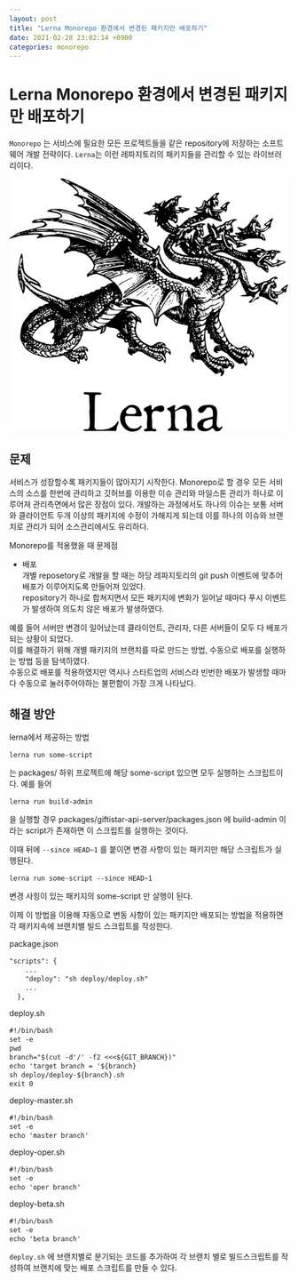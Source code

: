 ```yaml
---
layout: post
title: "Lerna Monorepo 환경에서 변경된 패키지만 배포하기"
date: 2021-02-28 23:02:14 +0900
categories: monorepo
---
```



<h1>
Lerna Monorepo 환경에서 변경된 패키지만 배포하기
</h1>


`Monorepo` 는 서비스에 필요한 모든 프로젝트들을 같은 repository에 저장하는 소프트웨어 개발 전략이다. `Lerna`는 이런 레파지토리의 패키지들을 관리할 수 있는 라이브러리이다. 


![lerna_logo](/assets/img/lerna_logo.png)


<h2>문제</h2>
서비스가 성장할수록 패키지들이 많아지기 시작한다. Monorepo로 할 경우 모든 서비스의 소스를 한번에 관리하고 깃허브를 이용한 이슈 관리와 마일스톤 관리가 하나로 이루어져 관리측면에서 많은 장점이 있다. 개발하는 과정에서도 하나의 이슈는 보통 서버와 클라이언트 두개 이상의 패키지에 수정이 가해지게 되는데 이를 하나의 이슈와 브랜치로 관리가 되어 소스관리에서도 유리하다. 

Monorepo를 적용했을 때 문제점

-  배포  
개별 reposetory로 개발을 할 때는 하당 레파지토리의 git push 이벤트에 맞추어 배포가 이루어지도록 만들어져 있었다.    
repository가 하나로 합쳐지면서 모든 패키지에 변화가 일어날 때마다 푸시 이벤트가 발생하여 의도치 않은 배포가 발생하였다. 


예를 들어 서버만 변경이 일어났는데 클라이언트, 관리자, 다른 서버들이 모두 다 배포가 되는 상황이 되었다.  
이를 해결하기 위해 개별 패키지의 브랜치를 따로 만드는 방법, 수동으로 배포를 실행하는 방법 등을 탐색하였다.  
수동으로 배포를 적용하였지만 역시나 스타트업의 서비스라 빈번한 배포가 발생할 때마다 수동으로 눌러주어야하는 불편함이 가장 크게 나타났다. 

<h2>해결 방안</h2>
lerna에서 제공하는 방법   


```
lerna run some-script
```

는 packages/ 하위 프로젝트에 해당 some-script 있으면 모두 실행하는 스크립트이다. 
예를 들어 


```
lerna run build-admin
```

을 실행할 경우 packages/giftistar-api-server/packages.json 에 build-admin 이라는 script가 존재하면 이 스크립트를 실행하는 것이다. 


이때 뒤에 `--since HEAD~1` 를 붙이면 변경 사항이 있는 패키지만 해당 스크립트가 실행된다.

```
lerna run some-script --since HEAD~1
```

변경 사힝이 있는 패키지의 some-script 만 살행이 된다. 

이제 이 방법을 이용해 자동으로 변동 사항이 있는 패키지만 배포되는 방법을 적용하면
각 패키지속에 브랜치별 빌드 스크립트를 작성한다. 

package.json

```
"scripts": {
    ...
    "deploy": "sh deploy/deploy.sh"
    ...
  },
```


deploy.sh

```
#!/bin/bash
set -e
pwd
branch="$(cut -d'/' -f2 <<<${GIT_BRANCH})"
echo 'target branch = '${branch}
sh deploy/deploy-${branch}.sh
exit 0

```


deploy-master.sh

```
#!/bin/bash
set -e
echo 'master branch'

```


deploy-oper.sh

```
#!/bin/bash
set -e
echo 'oper branch'

```


deploy-beta.sh

```
#!/bin/bash
set -e
echo 'beta branch'

```

`deploy.sh` 에 브랜치별로 분기되는 코드를 추가하여 각 브랜치 별로 빌드스크립트를 작성하여 브랜치에 맞는 배포 스크립트를 만들 수 있다. 



[참고글]: https://itnext.io/how-to-deploy-only-changed-packages-in-a-lerna-monorepo-7e5fb234b32a
